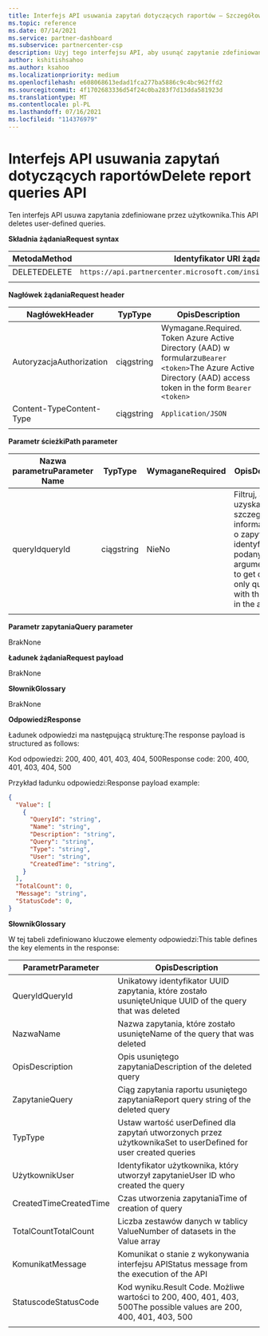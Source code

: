 ```yaml
---
title: Interfejs API usuwania zapytań dotyczących raportów — Szczegółowe informacje danych
ms.topic: reference
ms.date: 07/14/2021
ms.service: partner-dashboard
ms.subservice: partnercenter-csp
description: Użyj tego interfejsu API, aby usunąć zapytanie zdefiniowane przez użytkownika w Partner Center szczegółowych informacji.
author: kshitishsahoo
ms.author: ksahoo
ms.localizationpriority: medium
ms.openlocfilehash: e608068613edad1fca277ba5886c9c4bc962ffd2
ms.sourcegitcommit: 4f1702683336d54f24c0ba283f7d13dda581923d
ms.translationtype: MT
ms.contentlocale: pl-PL
ms.lasthandoff: 07/16/2021
ms.locfileid: "114376979"
---
```

# <a name="delete-report-queries-api"></a><span data-ttu-id="20570-103">Interfejs API usuwania zapytań dotyczących raportów</span><span class="sxs-lookup"><span data-stu-id="20570-103">Delete report queries API</span></span>

<span data-ttu-id="20570-104">Ten interfejs API usuwa zapytania zdefiniowane przez użytkownika.</span><span class="sxs-lookup"><span data-stu-id="20570-104">This API deletes user-defined queries.</span></span>

<span data-ttu-id="20570-105">**Składnia żądania**</span><span class="sxs-lookup"><span data-stu-id="20570-105">**Request syntax**</span></span>

|    <span data-ttu-id="20570-106">Metoda</span><span class="sxs-lookup"><span data-stu-id="20570-106">Method</span></span>    |    <span data-ttu-id="20570-107">Identyfikator URI żądania</span><span class="sxs-lookup"><span data-stu-id="20570-107">Request URI</span></span>    |
|    ----    |    ----    |
|    <span data-ttu-id="20570-108">DELETE</span><span class="sxs-lookup"><span data-stu-id="20570-108">DELETE</span></span>    |    `https://api.partnercenter.microsoft.com/insights/v1/mpn/ScheduledQueries/{queryId}` |
|        |        |

<span data-ttu-id="20570-109">**Nagłówek żądania**</span><span class="sxs-lookup"><span data-stu-id="20570-109">**Request header**</span></span>

|    <span data-ttu-id="20570-110">Nagłówek</span><span class="sxs-lookup"><span data-stu-id="20570-110">Header</span></span>    |    <span data-ttu-id="20570-111">Typ</span><span class="sxs-lookup"><span data-stu-id="20570-111">Type</span></span>    |    <span data-ttu-id="20570-112">Opis</span><span class="sxs-lookup"><span data-stu-id="20570-112">Description</span></span>    |
|    ----    |    ----    |    ----    |
|    <span data-ttu-id="20570-113">Autoryzacja</span><span class="sxs-lookup"><span data-stu-id="20570-113">Authorization</span></span>    |    <span data-ttu-id="20570-114">ciąg</span><span class="sxs-lookup"><span data-stu-id="20570-114">string</span></span>    |    <span data-ttu-id="20570-115">Wymagane.</span><span class="sxs-lookup"><span data-stu-id="20570-115">Required.</span></span> <span data-ttu-id="20570-116">Token Azure Active Directory (AAD) w formularzu`Bearer <token>`</span><span class="sxs-lookup"><span data-stu-id="20570-116">The Azure Active Directory (AAD) access token in the form `Bearer <token>`</span></span>    |
|    <span data-ttu-id="20570-117">Content-Type</span><span class="sxs-lookup"><span data-stu-id="20570-117">Content-Type</span></span>    |    <span data-ttu-id="20570-118">ciąg</span><span class="sxs-lookup"><span data-stu-id="20570-118">string</span></span>    |    `Application/JSON`    |
|        |        |        |

<span data-ttu-id="20570-119">**Parametr ścieżki**</span><span class="sxs-lookup"><span data-stu-id="20570-119">**Path parameter**</span></span>

|    <span data-ttu-id="20570-120">Nazwa parametru</span><span class="sxs-lookup"><span data-stu-id="20570-120">Parameter Name</span></span>    |    <span data-ttu-id="20570-121">Typ</span><span class="sxs-lookup"><span data-stu-id="20570-121">Type</span></span>    |    <span data-ttu-id="20570-122">Wymagane</span><span class="sxs-lookup"><span data-stu-id="20570-122">Required</span></span>    |    <span data-ttu-id="20570-123">Opis</span><span class="sxs-lookup"><span data-stu-id="20570-123">Description</span></span>    |
|    ----    |    ----    |    ----    |    ----    |
|    <span data-ttu-id="20570-124">queryId</span><span class="sxs-lookup"><span data-stu-id="20570-124">queryId</span></span>     |    <span data-ttu-id="20570-125">ciąg</span><span class="sxs-lookup"><span data-stu-id="20570-125">string</span></span>     |    <span data-ttu-id="20570-126">Nie</span><span class="sxs-lookup"><span data-stu-id="20570-126">No</span></span>    |    <span data-ttu-id="20570-127">Filtruj, aby uzyskać szczegółowe informacje tylko o zapytaniach o identyfikatorze podanym w argumentze</span><span class="sxs-lookup"><span data-stu-id="20570-127">Filter to get details of only queries with the ID given in the argument</span></span>     |
|        |        |        |        |

<span data-ttu-id="20570-128">**Parametr zapytania**</span><span class="sxs-lookup"><span data-stu-id="20570-128">**Query parameter**</span></span>

<span data-ttu-id="20570-129">Brak</span><span class="sxs-lookup"><span data-stu-id="20570-129">None</span></span>

<span data-ttu-id="20570-130">**Ładunek żądania**</span><span class="sxs-lookup"><span data-stu-id="20570-130">**Request payload**</span></span>

<span data-ttu-id="20570-131">Brak</span><span class="sxs-lookup"><span data-stu-id="20570-131">None</span></span>

<span data-ttu-id="20570-132">**Słownik**</span><span class="sxs-lookup"><span data-stu-id="20570-132">**Glossary**</span></span>

<span data-ttu-id="20570-133">Brak</span><span class="sxs-lookup"><span data-stu-id="20570-133">None</span></span>

<span data-ttu-id="20570-134">**Odpowiedź**</span><span class="sxs-lookup"><span data-stu-id="20570-134">**Response**</span></span>

<span data-ttu-id="20570-135">Ładunek odpowiedzi ma następującą strukturę:</span><span class="sxs-lookup"><span data-stu-id="20570-135">The response payload is structured as follows:</span></span>

<span data-ttu-id="20570-136">Kod odpowiedzi: 200, 400, 401, 403, 404, 500</span><span class="sxs-lookup"><span data-stu-id="20570-136">Response code: 200, 400, 401, 403, 404, 500</span></span>

<span data-ttu-id="20570-137">Przykład ładunku odpowiedzi:</span><span class="sxs-lookup"><span data-stu-id="20570-137">Response payload example:</span></span>

```json
{ 
  "Value": [ 
    { 
      "QueryId": "string", 
      "Name": "string", 
      "Description": "string", 
      "Query": "string", 
      "Type": "string", 
      "User": "string", 
      "CreatedTime": "string", 
    } 
  ], 
  "TotalCount": 0, 
  "Message": "string", 
  "StatusCode": 0, 
}
```

<span data-ttu-id="20570-138">**Słownik**</span><span class="sxs-lookup"><span data-stu-id="20570-138">**Glossary**</span></span>

<span data-ttu-id="20570-139">W tej tabeli zdefiniowano kluczowe elementy odpowiedzi:</span><span class="sxs-lookup"><span data-stu-id="20570-139">This table defines the key elements in the response:</span></span>

|    <span data-ttu-id="20570-140">Parametr</span><span class="sxs-lookup"><span data-stu-id="20570-140">Parameter</span></span>    |    <span data-ttu-id="20570-141">Opis</span><span class="sxs-lookup"><span data-stu-id="20570-141">Description</span></span>    |
|    ----    |    ----    |
|    <span data-ttu-id="20570-142">QueryId</span><span class="sxs-lookup"><span data-stu-id="20570-142">QueryId</span></span>     |    <span data-ttu-id="20570-143">Unikatowy identyfikator UUID zapytania, które zostało usunięte</span><span class="sxs-lookup"><span data-stu-id="20570-143">Unique UUID of the query that was deleted</span></span>    |
|    <span data-ttu-id="20570-144">Nazwa</span><span class="sxs-lookup"><span data-stu-id="20570-144">Name</span></span>     |    <span data-ttu-id="20570-145">Nazwa zapytania, które zostało usunięte</span><span class="sxs-lookup"><span data-stu-id="20570-145">Name of the query that was deleted</span></span>    |
|    <span data-ttu-id="20570-146">Opis</span><span class="sxs-lookup"><span data-stu-id="20570-146">Description</span></span>     |    <span data-ttu-id="20570-147">Opis usuniętego zapytania</span><span class="sxs-lookup"><span data-stu-id="20570-147">Description of the deleted query</span></span>     |
|    <span data-ttu-id="20570-148">Zapytanie</span><span class="sxs-lookup"><span data-stu-id="20570-148">Query</span></span>     |    <span data-ttu-id="20570-149">Ciąg zapytania raportu usuniętego zapytania</span><span class="sxs-lookup"><span data-stu-id="20570-149">Report query string of the deleted query</span></span>    |
|    <span data-ttu-id="20570-150">Typ</span><span class="sxs-lookup"><span data-stu-id="20570-150">Type</span></span>     |    <span data-ttu-id="20570-151">Ustaw wartość userDefined dla zapytań utworzonych przez użytkownika</span><span class="sxs-lookup"><span data-stu-id="20570-151">Set to userDefined for user created queries</span></span>     |
|    <span data-ttu-id="20570-152">Użytkownik</span><span class="sxs-lookup"><span data-stu-id="20570-152">User</span></span>     |    <span data-ttu-id="20570-153">Identyfikator użytkownika, który utworzył zapytanie</span><span class="sxs-lookup"><span data-stu-id="20570-153">User ID who created the query</span></span>     |
|    <span data-ttu-id="20570-154">CreatedTime</span><span class="sxs-lookup"><span data-stu-id="20570-154">CreatedTime</span></span>     |    <span data-ttu-id="20570-155">Czas utworzenia zapytania</span><span class="sxs-lookup"><span data-stu-id="20570-155">Time of creation of query</span></span>     |
|    <span data-ttu-id="20570-156">TotalCount</span><span class="sxs-lookup"><span data-stu-id="20570-156">TotalCount</span></span>     |    <span data-ttu-id="20570-157">Liczba zestawów danych w tablicy Value</span><span class="sxs-lookup"><span data-stu-id="20570-157">Number of datasets in the Value array</span></span>     |
|    <span data-ttu-id="20570-158">Komunikat</span><span class="sxs-lookup"><span data-stu-id="20570-158">Message</span></span>     |    <span data-ttu-id="20570-159">Komunikat o stanie z wykonywania interfejsu API</span><span class="sxs-lookup"><span data-stu-id="20570-159">Status message from the execution of the API</span></span>     |
|    <span data-ttu-id="20570-160">Statuscode</span><span class="sxs-lookup"><span data-stu-id="20570-160">StatusCode</span></span>     |    <span data-ttu-id="20570-161">Kod wyniku.</span><span class="sxs-lookup"><span data-stu-id="20570-161">Result Code.</span></span> <span data-ttu-id="20570-162">Możliwe wartości to 200, 400, 401, 403, 500</span><span class="sxs-lookup"><span data-stu-id="20570-162">The possible values are 200, 400, 401, 403, 500</span></span>     |
|        |        |
